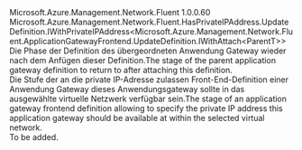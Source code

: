 <Type Name="IWithPrivateIP&lt;ParentT&gt;" FullName="Microsoft.Azure.Management.Network.Fluent.ApplicationGatewayFrontend.UpdateDefinition.IWithPrivateIP&lt;ParentT&gt;">
  <TypeSignature Language="C#" Value="public interface IWithPrivateIP&lt;ParentT&gt; : Microsoft.Azure.Management.Network.Fluent.HasPrivateIPAddress.UpdateDefinition.IWithPrivateIPAddress&lt;Microsoft.Azure.Management.Network.Fluent.ApplicationGatewayFrontend.UpdateDefinition.IWithAttach&lt;ParentT&gt;&gt;" />
  <TypeSignature Language="ILAsm" Value=".class public interface auto ansi abstract IWithPrivateIP`1&lt;ParentT&gt; implements class Microsoft.Azure.Management.Network.Fluent.HasPrivateIPAddress.UpdateDefinition.IWithPrivateIPAddress`1&lt;class Microsoft.Azure.Management.Network.Fluent.ApplicationGatewayFrontend.UpdateDefinition.IWithAttach`1&lt;!ParentT&gt;&gt;" />
  <TypeSignature Language="DocId" Value="T:Microsoft.Azure.Management.Network.Fluent.ApplicationGatewayFrontend.UpdateDefinition.IWithPrivateIP`1" />
  <TypeSignature Language="VB.NET" Value="Public Interface IWithPrivateIP(Of ParentT)&#xA;Implements IWithPrivateIPAddress(Of IWithAttach(Of ParentT))" />
  <TypeSignature Language="F#" Value="type IWithPrivateIP&lt;'ParentT&gt; = interface&#xA;    interface IWithPrivateIPAddress&lt;IWithAttach&lt;'ParentT&gt;&gt;" />
  <AssemblyInfo>
    <AssemblyName>Microsoft.Azure.Management.Network.Fluent</AssemblyName>
    <AssemblyVersion>1.0.0.60</AssemblyVersion>
  </AssemblyInfo>
  <TypeParameters>
    <TypeParameter Name="ParentT" />
  </TypeParameters>
  <Interfaces>
    <Interface>
      <InterfaceName>Microsoft.Azure.Management.Network.Fluent.HasPrivateIPAddress.UpdateDefinition.IWithPrivateIPAddress&lt;Microsoft.Azure.Management.Network.Fluent.ApplicationGatewayFrontend.UpdateDefinition.IWithAttach&lt;ParentT&gt;&gt;</InterfaceName>
    </Interface>
  </Interfaces>
  <Docs>
    <typeparam name="ParentT"><span data-ttu-id="773b6-101">Die Phase der Definition des übergeordneten Anwendung Gateway wieder nach dem Anfügen dieser Definition.</span><span class="sxs-lookup"><span data-stu-id="773b6-101">The stage of the parent application gateway definition to return to after attaching this definition.</span></span></typeparam>
    <summary>
            <span data-ttu-id="773b6-102">Die Stufe der an die private IP-Adresse zulassen Front-End-Definition einer Anwendung Gateway dieses Anwendungsgateway sollte in das ausgewählte virtuelle Netzwerk verfügbar sein.</span><span class="sxs-lookup"><span data-stu-id="773b6-102">The stage of an application gateway frontend definition allowing to specify the private IP address this application gateway should be available at within the selected virtual network.</span></span>
            </summary>
    <remarks>To be added.</remarks>
  </Docs>
  <Members />
</Type>